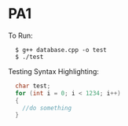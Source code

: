 # PA1

To Run:
```
  $ g++ database.cpp -o test
  $ ./test
```

Testing Syntax Highlighting:

```c++
  char test;
  for (int i = 0; i < 1234; i++)
  {
    //do something
  }
```  
